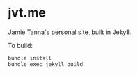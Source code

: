 # jvt.me

Jamie Tanna's personal site, built in Jekyll.

To build:

```
bundle install
bundle exec jekyll build
```


